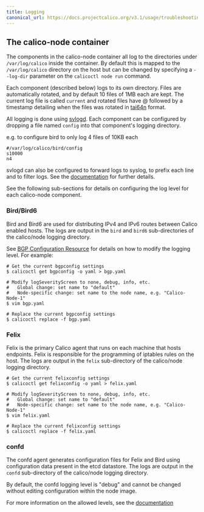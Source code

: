 ```yaml
---
title: Logging
canonical_url: https://docs.projectcalico.org/v3.1/usage/troubleshooting/logging
---
```


## The calico-node container

The components in the calico-node container all log to the directories under
`/var/log/calico` inside the container.  By default this is mapped to the
`/var/log/calico` directory on the host but can be changed by specifying a
`--log-dir` parameter on the `calicoctl node run` command.

Each component (described below) logs to its own directory. Files are
automatically rotated, and by default 10 files of 1MB each are kept. The
current log file is called `current` and rotated files have @ followed by a
timestamp detailing when the files was rotated in [tai64n](http://cr.yp.to/libtai/tai64.html#tai64n) format.

All logging is done using [svlogd](http://smarden.org/runit/svlogd.8.html).
Each component can be configured by dropping a file named `config` into that
component's logging directory.

e.g. to configure bird to only log 4 files of 10KB each

```shell
#/var/log/calico/bird/config
s10000
n4
```

svlogd can also be configured to forward logs to syslog, to prefix each line
and to filter logs. See the [documentation](http://smarden.org/runit/svlogd.8.html)
for further details.

See the following sub-sections for details on configuring the log level for
each calico-node component.

### Bird/Bird6

Bird and Bird6 are used for distributing IPv4 and IPv6 routes between Calico
enabled hosts.  The logs are output in the `bird` and `bird6` sub-directories
of the calico/node logging directory.

See [BGP Configuration Resource](/{{page.version}}/reference/calicoctl/resources/bgpconfig)
for details on how to modify the logging level. For example:

```
# Get the current bgpconfig settings
$ calicoctl get bgpconfig -o yaml > bgp.yaml

# Modify logSeverityScreen to none, debug, info, etc.
#   Global change: set name to "default"
#   Node-specific change: set name to the node name, e.g. "Calico-Node-1"
$ vim bgp.yaml

# Replace the current bgpconfig settings
$ calicoctl replace -f bgp.yaml
```

### Felix

Felix is the primary Calico agent that runs on each machine that hosts
endpoints.  Felix is responsible for the programming of iptables rules on the
host.  The logs are output in the `felix` sub-directory of the calico/node
logging directory.

```
# Get the current felixconfig settings
$ calicoctl get felixconfig -o yaml > felix.yaml

# Modify logSeverityScreen to none, debug, info, etc.
#   Global change: set name to "default"
#   Node-specific change: set name to the node name, e.g. "Calico-Node-1"
$ vim felix.yaml

# Replace the current felixconfig settings
$ calicoctl replace -f felix.yaml
```

### confd

The confd agent generates configuration files for Felix and Bird using
configuration data present in the etcd datastore.  The logs are output in the
`confd` sub-directory of the calico/node logging directory.

By default, the confd logging level is "debug" and cannot be changed without
editing configuration within the node image.

For more information on the allowed levels, see the
[documentation](https://github.com/kelseyhightower/confd/blob/master/docs/configuration-guide.md)
